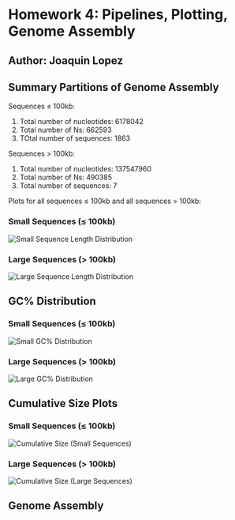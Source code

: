 # Homework 4: Pipelines, Plotting, Genome Assembly

## Author: Joaquin Lopez

## Summary Partitions of Genome Assembly

Sequences ≤ 100kb:

1. Total number of nucleotides: 6178042
2. Total number of Ns: 662593
3. TOtal number of sequences: 1863

Sequences > 100kb:

1. Total number of nucleotides: 137547960
2. Total number of Ns: 490385
3. Total number of sequences: 7

Plots for all sequences ≤ 100kb and all sequences > 100kb:

### Small Sequences (≤ 100kb)
![Small Sequence Length Distribution](code/scripts/small_length_hist.png)

### Large Sequences (> 100kb)
![Large Sequence Length Distribution](code/scripts/large_length_hist.png)

## GC% Distribution
### Small Sequences (≤ 100kb)
![Small GC% Distribution](code/scripts/small_gc_hist.png)

### Large Sequences (> 100kb)
![Large GC% Distribution](code/scripts/large_gc_hist.png)

## Cumulative Size Plots
### Small Sequences (≤ 100kb)
![Cumulative Size (Small Sequences)](code/scripts/small_cdf.png)

### Large Sequences (> 100kb)
![Cumulative Size (Large Sequences)](code/scripts/large_cdf.png)

## Genome Assembly


